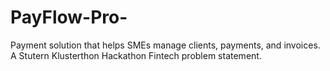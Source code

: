 # PayFlow-Pro-
Payment solution that helps SMEs manage clients, payments, and invoices. A Stutern Klusterthon Hackathon Fintech problem statement. 
